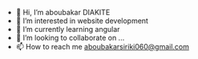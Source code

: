 - 👋 Hi, I’m aboubakar DIAKITE
- 👀 I’m interested in website development
- 🌱 I’m currently learning angular
- 💞️ I’m looking to collaborate on ...
- 📫 How to reach me aboubakarsiriki060@gmail.com 

<!---
diakite009/diakite009 is a ✨ special ✨ repository because its `README.md` (this file) appears on your GitHub profile.
You can click the Preview link to take a look at your changes.
--->
